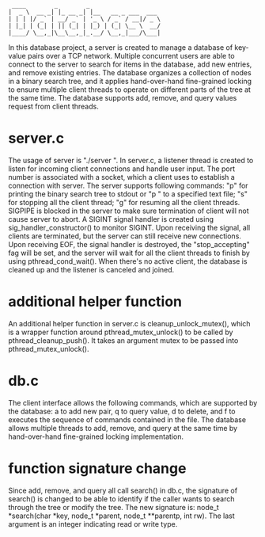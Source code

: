 ```
 ____        _        _
|  _ \  __ _| |_ __ _| |__   __ _ ___  ___
| | | |/ _` | __/ _` | '_ \ / _` / __|/ _ \
| |_| | (_| | || (_| | |_) | (_| \__ \  __/
|____/ \__,_|\__\__,_|_.__/ \__,_|___/\___|
```

In this database project, a server is created to manage a database of key-value pairs over a TCP network. Multiple concurrent users are able to connect to the server to search for items in the database, add new entries, and remove existing entries. The database organizes a collection of nodes in a binary search tree, and it applies hand-over-hand fine-grained locking to ensure multiple client threads to operate on different parts of the tree at the same time. The database supports add, remove, and query values request from client threads.

# server.c
The usage of server is "./server <port number>". In server.c, a listener thread is created to listen for incoming client connections and handle user input. The port number is associated with a socket, which a client uses to establish a connection with server. The server supports following commands: "p" for printing the binary search tree to stdout or "p <file>" to a specified text file; "s" for stopping all the client thread; "g" for resuming all the client threads. SIGPIPE is blocked in the server to make sure termination of client will not cause server to abort. A SIGINT signal handler is created using sig_handler_constructor() to monitor SIGINT. Upon receiving the signal, all clients are terminated, but the server can still receive new connections. Upon receiving EOF, the signal handler is destroyed, the "stop_accepting" fag will be set, and the server will wait for all the client threads to finish by using pthread_cond_wait(). When there's no active client, the database is cleaned up and the listener is canceled and joined. 

# additional helper function
An additional helper function in server.c is cleanup_unlock_mutex(), which is a wrapper function around pthread_mutex_unlock() to be called by pthread_cleanup_push(). It takes an argument mutex to be passed into pthread_mutex_unlock().

# db.c
The client interface allows the following commands, which are supported by the database: a <key> <value> to add new pair, q <key> to query value, d <key> to delete, and f <file> to executes the sequence of commands contained in the file. The database allows multiple threads to add, remove, and query at the same time by hand-over-hand fine-grained locking implementation.

# function signature change
Since add, remove, and query all call search() in db.c, the signature of search() is changed to be able to identify if the caller wants to search through the tree or modify the tree. The new signature is: node_t *search(char *key, node_t *parent, node_t **parentp, int rw). The last argument is an integer indicating read or write type. 


